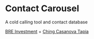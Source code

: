 # Contact Carousel

A cold calling tool and contact database

[BRE Investment](http://bramanterealestate.com/) + [Ching Casanova Tapia](www.casanovatapia.com)
